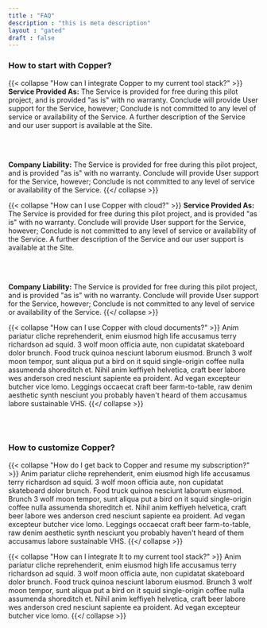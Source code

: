```yaml
---
title : "FAQ"
description : "this is meta description"
layout : "gated"
draft : false
---
```


### How to start with Copper?

{{< collapse "How can I integrate Copper to my current tool stack?" >}}
**Service Provided As:**
The Service is provided for free during this pilot project, and is provided "as is" with no warranty. Conclude will provide User support for the Service, however; Conclude is not committed to any level of service or availability of the Service. A further description of the Service and our user support is available at the Site.

<br>
<br>

**Company Liability:**
The Service is provided for free during this pilot project, and is provided "as is" with no warranty. Conclude will provide User support for the Service, however; Conclude is not committed to any level of service or availability of the Service.
{{</ collapse >}}



{{< collapse "How can I use Copper with cloud?" >}}
**Service Provided As:**
The Service is provided for free during this pilot project, and is provided "as is" with no warranty. Conclude will provide User support for the Service, however; Conclude is not committed to any level of service or availability of the Service. A further description of the Service and our user support is available at the Site.

<br>
<br>

**Company Liability:**
The Service is provided for free during this pilot project, and is provided "as is" with no warranty. Conclude will provide User support for the Service, however; Conclude is not committed to any level of service or availability of the Service.
{{</ collapse >}}


{{< collapse "How can I use Copper with cloud documents?" >}}
Anim pariatur cliche reprehenderit, enim eiusmod high life accusamus terry richardson ad squid. 3 wolf
moon officia aute, non cupidatat skateboard dolor brunch. Food truck quinoa nesciunt laborum eiusmod.
Brunch 3 wolf moon tempor, sunt aliqua put a bird on it squid single-origin coffee nulla assumenda
shoreditch et. Nihil anim keffiyeh helvetica, craft beer labore wes anderson cred nesciunt sapiente ea
proident. Ad vegan excepteur butcher vice lomo. Leggings occaecat craft beer farm-to-table, raw denim
aesthetic synth nesciunt you probably haven't heard of them accusamus labore sustainable VHS.
{{</ collapse >}}

<br>
<br>

### How to customize Copper?

{{< collapse "How do I get back to Copper and resume my subscription?" >}}
Anim pariatur cliche reprehenderit, enim eiusmod high life accusamus terry richardson ad squid. 3 wolf
moon officia aute, non cupidatat skateboard dolor brunch. Food truck quinoa nesciunt laborum eiusmod.
Brunch 3 wolf moon tempor, sunt aliqua put a bird on it squid single-origin coffee nulla assumenda
shoreditch et. Nihil anim keffiyeh helvetica, craft beer labore wes anderson cred nesciunt sapiente ea
proident. Ad vegan excepteur butcher vice lomo. Leggings occaecat craft beer farm-to-table, raw denim
aesthetic synth nesciunt you probably haven't heard of them accusamus labore sustainable VHS.
{{</ collapse >}}


{{< collapse "How can I integrate It to my current tool stack?" >}}
Anim pariatur cliche reprehenderit, enim eiusmod high life accusamus terry richardson ad squid. 3 wolf
moon officia aute, non cupidatat skateboard dolor brunch. Food truck quinoa nesciunt laborum eiusmod.
Brunch 3 wolf moon tempor, sunt aliqua put a bird on it squid single-origin coffee nulla assumenda
shoreditch et. Nihil anim keffiyeh helvetica, craft beer labore wes anderson cred nesciunt sapiente ea
proident. Ad vegan excepteur butcher vice lomo. 
{{</ collapse >}}